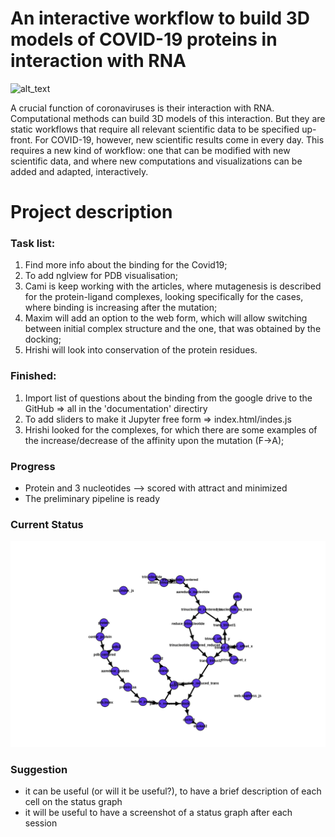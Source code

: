 # An interactive workflow to build 3D models of COVID-19 proteins in interaction with RNA

![alt_text](images/image1.gif "image_tooltip")


A crucial function of coronaviruses is their interaction with RNA. Computational methods can build 3D models of this interaction. But they are static workflows that require all relevant scientific data to be specified up-front. For COVID-19, however, new scientific results come in every day. This requires a new kind of workflow: one that can be modified with new scientific data, and where new computations and visualizations can be added and adapted, interactively.

# Project description

[//]: # (Press: Ctrl-Shift-V to compile)
### Task list:
1. Find more info about the binding for the Covid19;
2. To add nglview for PDB visualisation;
3. Cami is keep working with the articles, where mutagenesis is described for the protein-ligand complexes, looking specifically for the cases, where binding is increasing after the mutation;
4. Maxim will add an option to the web form, which will allow switching between initial complex structure and the one, that was obtained by the docking;
5. Hrishi will look into conservation of the protein residues.

### Finished:
1. Import list of questions about the binding from the google drive to the GitHub => all in the 'documentation' directiry
2. To add sliders to make it Jupyter free form => index.html/indes.js
3. Hrishi looked for the complexes, for which there are some examples of the increase/decrease of the affinity upon the mutation (F->A);

### Progress
- Protein and 3 nucleotides --> scored with attract and minimized
- The preliminary pipeline is ready

### Current Status
![alt text](https://github.com/sjdv1982/biohackathon-covid/blob/master/Current_Status.png?raw=true)

### Suggestion
- it can be useful (or will it be useful?), to have a brief description of each cell on the status graph
- it will be useful to have a screenshot of a status graph after each session
